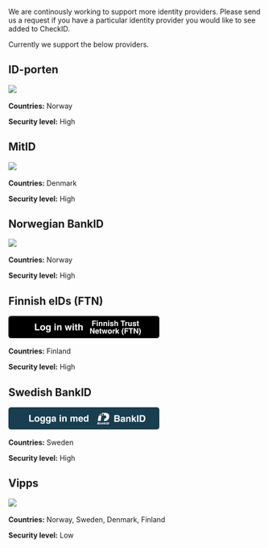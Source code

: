 We are continously working to support more identity providers. Please send us a request if you have a particular identity provider you would like to see added to CheckID.

Currently we support the below providers.

## ID-porten

<img src="../idporten_login_button.png" width="300"/>

**Countries:** Norway

**Security level:** High

## MitID

<img src="../mitid_login_button_DK.png" width="300"/>

**Countries:** Denmark

**Security level:** High

## Norwegian BankID

<img src="../bankid_login_button_NB.png" width="300"/>

**Countries:** Norway

**Security level:** High

## Finnish eIDs (FTN)

![alt text](./FTN%20Buttons/ftn_login_button_en.png)

**Countries:** Finland

**Security level:** High

## Swedish BankID

![alt text](./Swedish%20BankID/se-bankid_login_button_se.png)

**Countries:** Sweden

**Security level:** High

## Vipps

<img src="../vipps_login_button_EN.png" width="300"/>

**Countries:** Norway, Sweden, Denmark, Finland

**Security level:** Low
